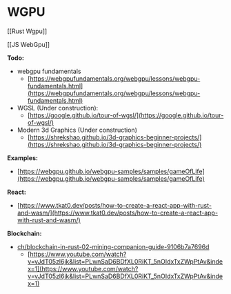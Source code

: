 # WGPU

[[Rust Wgpu]]

[[JS WebGpu]]

**Todo:**

- webgpu fundamentals
    - [https://webgpufundamentals.org/webgpu/lessons/webgpu-fundamentals.html](https://webgpufundamentals.org/webgpu/lessons/webgpu-fundamentals.html)
- WGSL (Under construction):
    - [https://google.github.io/tour-of-wgsl/](https://google.github.io/tour-of-wgsl/)
- Modern 3d Graphics (Under construction)
    - [https://shrekshao.github.io/3d-graphics-beginner-projects/](https://shrekshao.github.io/3d-graphics-beginner-projects/)

**Examples:**

- [https://webgpu.github.io/webgpu-samples/samples/gameOfLife](https://webgpu.github.io/webgpu-samples/samples/gameOfLife)

**React:**

- [https://www.tkat0.dev/posts/how-to-create-a-react-app-with-rust-and-wasm/](https://www.tkat0.dev/posts/how-to-create-a-react-app-with-rust-and-wasm/)

**Blockchain:**

- [ch/blockchain-in-rust-02-mining-companion-guide-9106b7a7696d](https://medium.com/geeklaunch/blockchain-in-rust-02-mining-companion-guide-9106b7a7696d)
    - [https://www.youtube.com/watch?v=vJdT05zl6jk&list=PLwnSaD6BDfXL0RiKT_5nOIdxTxZWpPtAv&index=1](https://www.youtube.com/watch?v=vJdT05zl6jk&list=PLwnSaD6BDfXL0RiKT_5nOIdxTxZWpPtAv&index=1)
